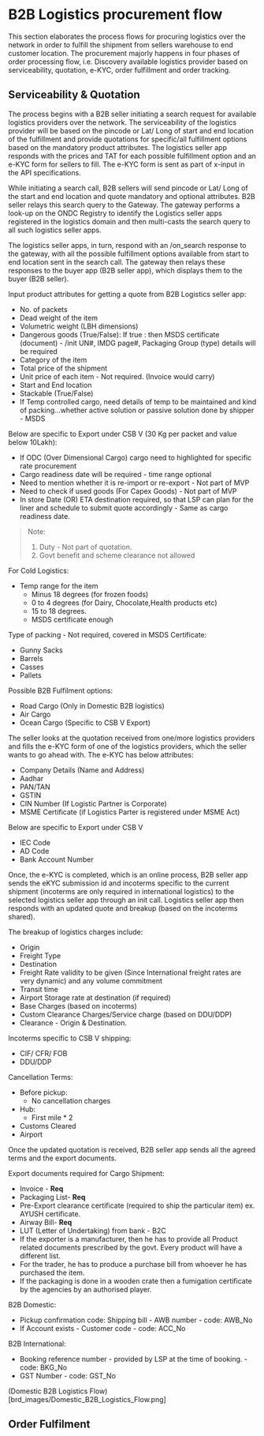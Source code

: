# B2B Logistics procurement flow
This section elaborates the process flows for procuring logistics over the network in order to fulfill the shipment from sellers warehouse to end customer location. The procurement majorly happens in four phases of order processing flow, i.e. Discovery available logistics provider based on serviceability, quotation, e-KYC, order fulfillment and order tracking.

## Serviceability & Quotation
The process begins with a B2B seller initiating a search request for available logistics providers over the network. The serviceability of the logistics provider will be based on the pincode or Lat/ Long of start and end location of the fulfillment and provide quotations for specific/all fulfillment options based on the mandatory product attributes. The logistics seller app responds with the prices and TAT for each possible fulfillment option and an e-KYC form for sellers to fill. The e-KYC form is sent as part of x-input in the API specifications.

While initiating a search call, B2B sellers will send pincode or Lat/ Long of the start and end location and quote mandatory and optional attributes. B2B seller relays this search query to the Gateway. The gateway performs a look-up on the ONDC Registry to identify the Logistics seller apps registered in the logistics domain and then multi-casts the search query to all such logistics seller apps.

The logistics seller apps, in turn, respond with an /on_search response to the gateway, with all the possible fulfillment options available from start to end location sent in the search call. The gateway then relays these responses to the buyer app (B2B seller app), which displays them to the buyer (B2B seller). 

Input product attributes for getting a quote from B2B Logistics seller app:
- No. of packets
- Dead weight of the item
- Volumetric weight (LBH dimensions)
- Dangerous goods (True/False): If true : then MSDS certificate (document) - /init UN#, IMDG page#, Packaging Group (type)  details will be required
- Category of the item
- Total price of the shipment
- Unit price of each item - Not required. (Invoice would carry)
- Start and End location
- Stackable (True/False)
- If Temp controlled cargo,  need details of temp to be maintained and  kind of packing...whether active solution or passive solution done by shipper - MSDS


Below are specific to Export under CSB V (30 Kg per packet and value below 10Lakh):

- If ODC (Over Dimensional Cargo) cargo need to highlighted for specific rate procurement
- Cargo readiness date will be required  - time range optional
- Need to mention whether it is re-import or re-export - Not part of MVP
- Need to check if used goods (For Capex Goods) - Not part of MVP
- In store Date (OR) ETA destination required, so that LSP can plan for the liner and schedule to submit quote accordingly  - Same as cargo readiness date.

> Note: 
> 1. Duty - Not part of quotation.
> 2. Govt benefit and scheme clearance not allowed

For Cold Logistics:
 - Temp range for the item
    - Minus 18 degrees (for frozen foods)
    - 0 to 4 degrees (for Dairy, Chocolate,Health products etc)
    - 15 to 18 degrees.
    - MSDS certificate enough


Type of packing - Not required, covered in MSDS Certificate:
- Gunny Sacks
- Barrels
- Casses
- Pallets

Possible B2B Fulfilment options:
- Road Cargo (Only in Domestic B2B logistics)
- Air Cargo
- Ocean Cargo (Specific to CSB V Export) 

The seller looks at the quotation received from one/more logistics providers and fills the e-KYC form of one of the logistics providers, which the seller wants to go ahead with. The e-KYC has below attributes:
- Company Details (Name and Address)
- Aadhar
- PAN/TAN
- GSTIN
- CIN Number (If Logistic Partner is Corporate)
- MSME Certificate (if Logistics Parter is registered under MSME Act)

Below are specific to Export under CSB V
- IEC Code
- AD Code
- Bank Account Number

Once, the e-KYC is completed, which is an online process, B2B seller app sends the eKYC submission id and incoterms specific to the current shipment (incoterms are only required in international logistics) to the selected logistics seller app through an init call. Logistics seller app then responds with an updated quote and breakup (based on the incoterms shared).

The breakup of logistics charges include:
- Origin
- Freight Type
- Destination
- Freight Rate validity to be given (Since International freight rates are very dynamic) and any volume commitment
- Transit time
- Airport Storage rate at destination (if required)
- Base Charges (based on incoterms)
- Custom Clearance Charges/Service charge (based on DDU/DDP)
- Clearance - Origin & Destination.

Incoterms specific to CSB V shipping:
- CIF/ CFR/ FOB
- DDU/DDP

Cancellation Terms:
- Before pickup:
    - No cancellation charges
- Hub:
    - First mile * 2
- Customs Cleared
- Airport

Once the updated quotation is received, B2B seller app sends all the agreed terms and the export documents.

Export documents required for Cargo Shipment:
- Invoice - **Req**
- Packaging List- **Req**
- Pre-Export clearance certificate (required to ship the particular item) ex. AYUSH certificate.
- Airway Bill- **Req**
- LUT (Letter of Undertaking) from bank - B2C 
- If the exporter is a manufacturer, then he has to provide all Product related documents prescribed by the govt. Every product will have a different list. 
- For the trader, he has to produce a purchase bill from whoever he has purchased the item. 
- If the packaging is done in a wooden crate then a fumigation certificate by the agencies by an authorised player.

B2B Domestic:
- Pickup confirmation code: Shipping bill - AWB number - code: AWB_No
- If Account exists - Customer code - code: ACC_No

B2B International:
- Booking reference number - provided by LSP at the time of booking. - code: BKG_No
- GST Number - code: GST_No

(Domestic B2B Logistics Flow)[brd_images/Domestic_B2B_Logistics_Flow.png]

## Order Fulfilment
